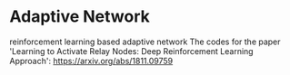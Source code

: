 # Adaptive Network

reinforcement learning based adaptive network 
The codes for the paper 'Learning to Activate Relay Nodes: Deep Reinforcement Learning Approach':
https://arxiv.org/abs/1811.09759
